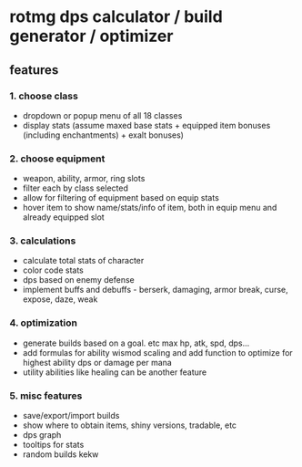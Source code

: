 # rotmg dps calculator / build generator / optimizer

## features
### 1. choose class
- dropdown or popup menu of all 18 classes
- display stats (assume maxed base stats + equipped item bonuses (including enchantments) + exalt bonuses)

### 2. choose equipment
- weapon, ability, armor, ring slots
- filter each by class selected
- allow for filtering of equipment based on equip stats
- hover item to show name/stats/info of item, both in equip menu and already equipped slot

### 3. calculations
- calculate total stats of character
- color code stats
- dps based on enemy defense
- implement buffs and debuffs - berserk, damaging, armor break, curse, expose, daze, weak

### 4. optimization
- generate builds based on a goal. etc max hp, atk, spd, dps...
- add formulas for ability wismod scaling and add function to optimize for highest ability dps or damage per mana
- utility abilities like healing can be another feature

### 5. misc features
- save/export/import builds
- show where to obtain items, shiny versions, tradable, etc
- dps graph
- tooltips for stats
- random builds kekw